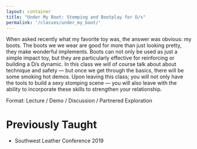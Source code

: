```yaml
---
layout: container
title: "Under My Boot: Stomping and Bootplay for D/s"
permalink: '/classes/under_my_boot/'
---
```


When asked recently what my favorite toy was, the answer was obvious: my boots. The boots we we wear are good for more than just looking pretty, they make wonderful implements. Boots can not only be used as just a simple impact toy, but they are particularly effective for reinforcing or building a D/s dynamic. In this class we will of course talk about about technique and safety — but once we get through the basics, there will be some smoking hot demos. Upon leaving this class; you will not only have the tools to build a sexy stomping scene — you will also leave with the ability to incorporate these skills to strengthen your relationship.

Format: Lecture / Demo / Discussion / Partnered Exploration

# Previously Taught

- Southwest Leather Conference 2019
